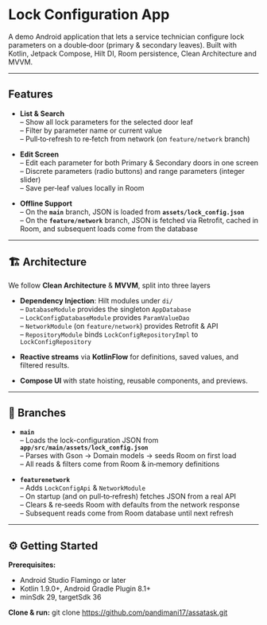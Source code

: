 # Lock Configuration App

A demo Android application that lets a service technician configure lock parameters on a double‑door (primary & secondary leaves). Built with Kotlin, Jetpack Compose, Hilt DI, Room persistence, Clean Architecture and MVVM.

---

##  Features

- **List & Search**  
  – Show all lock parameters for the selected door leaf  
  – Filter by parameter name or current value  
  – Pull‑to‑refresh to re‑fetch from network (on `feature/network` branch)

- **Edit Screen**  
  – Edit each parameter for both Primary & Secondary doors in one screen  
  – Discrete parameters (radio buttons) and range parameters (integer slider)  
  – Save per‑leaf values locally in Room

- **Offline Support**  
  – On the **`main`** branch, JSON is loaded from **`assets/lock_config.json`**  
  – On the **`feature/network`** branch, JSON is fetched via Retrofit, cached in Room, and subsequent loads come from the database

---

## 🏗️ Architecture

We follow **Clean Architecture** & **MVVM**, split into three layers


- **Dependency Injection**: Hilt modules under `di/`  
  – `DatabaseModule` provides the singleton `AppDatabase`  
  – `LockConfigDatabaseModule` provides `ParamValueDao`  
  – `NetworkModule` (on `feature/network`) provides Retrofit & API  
  – `RepositoryModule` binds `LockConfigRepositoryImpl` to `LockConfigRepository`

- **Reactive streams** via **KotlinFlow** for definitions, saved values, and filtered results.

- **Compose UI** with state hoisting, reusable components, and previews.

---

## 🌿 Branches

- **`main`**  
  – Loads the lock-configuration JSON from **`app/src/main/assets/lock_config.json`**  
  – Parses with Gson → Domain models → seeds Room on first load  
  – All reads & filters come from Room & in‑memory definitions

- **`featurenetwork`**  
  – Adds `LockConfigApi` & `NetworkModule`  
  – On startup (and on pull‑to‑refresh) fetches JSON from a real API  
  – Clears & re‑seeds Room with defaults from the network response  
  – Subsequent reads come from Room database until next refresh

---

## ⚙️ Getting Started

**Prerequisites:**
- Android Studio Flamingo or later
- Kotlin 1.9.0+, Android Gradle Plugin 8.1+
- minSdk 29, targetSdk 36

**Clone & run:**
git clone https://github.com/pandimani17/assatask.git


